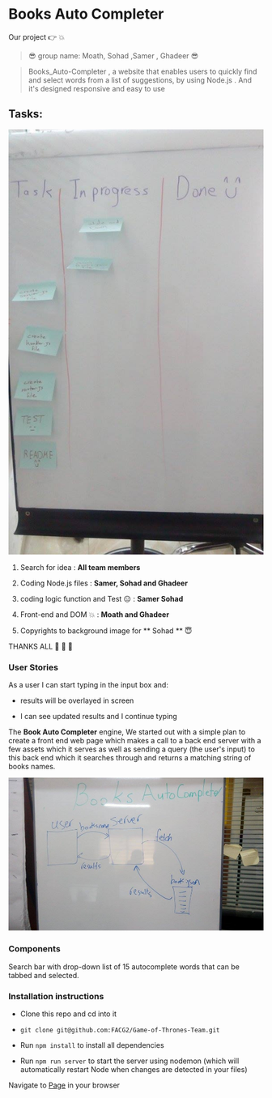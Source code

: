 # Books Auto Completer


Our project :point_right:   :boom:
> :sunglasses: group name: Moath, Sohad ,Samer , Ghadeer :sunglasses:


> Books_Auto-Completer , a website that enables users to quickly find and select words from a list of suggestions, by using Node.js . And it's designed responsive and easy to use



## Tasks:

![Tasks](https://github.com/FACG2/Books_Auto-Completer/blob/master/public/image/2.jpg?raw=true)

1) Search for idea : **All team members**

2) Coding Node.js files : **Samer, Sohad and Ghadeer**

3) coding logic function and Test :expressionless: : **Samer Sohad**

4) Front-end and DOM :collision: : **Moath and Ghadeer**

5) Copyrights to background image for ** Sohad ** :innocent:

THANKS ALL :clap:  :running: :running:


### User Stories

As a user I can start typing in the input box and:

- results will be overlayed in screen

- I can see updated results and I continue typing

The **Book Auto Completer** engine, We started out with a simple plan to create a front end web page which makes a call to a back end server with a few assets which it serves as well as sending a query (the user's input) to this back end which it searches through and returns a matching string of books names.

![sys](https://github.com/FACG2/Books_Auto-Completer/blob/master/public/image/1.jpg?raw=true)


### Components

Search bar with drop-down list of 15 autocomplete words that can be tabbed and selected.

### Installation instructions

- Clone this repo and cd into it

- `git clone git@github.com:FACG2/Game-of-Thrones-Team.git`

- Run `npm install` to install all dependencies

- Run `npm run server` to start the server using nodemon (which will automatically restart Node when changes are detected in your files)

Navigate to <a href="https://books-autocompleter.herokuapp.com/">Page</a> in your browser
